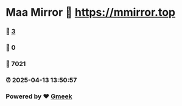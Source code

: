 # Maa Mirror :link: https://mmirror.top 
### :page_facing_up: [3](https://mmirror.top/tag.html) 
### :speech_balloon: 0 
### :hibiscus: 7021 
### :alarm_clock: 2025-04-13 13:50:57 
### Powered by :heart: [Gmeek](https://github.com/Meekdai/Gmeek)
